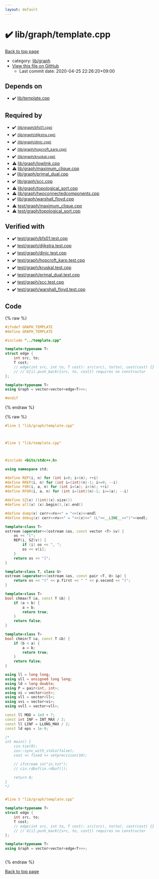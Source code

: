 ```yaml
---
layout: default
---
```


<!-- mathjax config similar to math.stackexchange -->
<script type="text/javascript" async
  src="https://cdnjs.cloudflare.com/ajax/libs/mathjax/2.7.5/MathJax.js?config=TeX-MML-AM_CHTML">
</script>
<script type="text/x-mathjax-config">
  MathJax.Hub.Config({
    TeX: { equationNumbers: { autoNumber: "AMS" }},
    tex2jax: {
      inlineMath: [ ['$','$'] ],
      processEscapes: true
    },
    "HTML-CSS": { matchFontHeight: false },
    displayAlign: "left",
    displayIndent: "2em"
  });
</script>

<script type="text/javascript" src="https://cdnjs.cloudflare.com/ajax/libs/jquery/3.4.1/jquery.min.js"></script>
<script src="https://cdn.jsdelivr.net/npm/jquery-balloon-js@1.1.2/jquery.balloon.min.js" integrity="sha256-ZEYs9VrgAeNuPvs15E39OsyOJaIkXEEt10fzxJ20+2I=" crossorigin="anonymous"></script>
<script type="text/javascript" src="../../../assets/js/copy-button.js"></script>
<link rel="stylesheet" href="../../../assets/css/copy-button.css" />


# :heavy_check_mark: lib/graph/template.cpp

<a href="../../../index.html">Back to top page</a>

* category: <a href="../../../index.html#6e267a37887a7dcb68cbf7008d6c7e48">lib/graph</a>
* <a href="{{ site.github.repository_url }}/blob/master/lib/graph/template.cpp">View this file on GitHub</a>
    - Last commit date: 2020-04-25 22:26:20+09:00




## Depends on

* :heavy_check_mark: <a href="../template.cpp.html">lib/template.cpp</a>


## Required by

* :heavy_check_mark: <a href="bfs01.cpp.html"> <small>(lib/graph/bfs01.cpp)</small></a>
* :heavy_check_mark: <a href="dijkstra.cpp.html"> <small>(lib/graph/dijkstra.cpp)</small></a>
* :heavy_check_mark: <a href="dinic.cpp.html"> <small>(lib/graph/dinic.cpp)</small></a>
* :heavy_check_mark: <a href="hopcroft_karp.cpp.html"> <small>(lib/graph/hopcroft_karp.cpp)</small></a>
* :heavy_check_mark: <a href="kruskal.cpp.html"> <small>(lib/graph/kruskal.cpp)</small></a>
* :warning: <a href="lowlink.cpp.html">lib/graph/lowlink.cpp</a>
* :warning: <a href="maximum_clique.cpp.html">lib/graph/maximum_clique.cpp</a>
* :heavy_check_mark: <a href="primal_dual.cpp.html">lib/graph/primal_dual.cpp</a>
* :heavy_check_mark: <a href="scc.cpp.html">lib/graph/scc.cpp</a>
* :warning: <a href="topological_sort.cpp.html">lib/graph/topological_sort.cpp</a>
* :warning: <a href="twoconnectedcomponents.cpp.html">lib/graph/twoconnectedcomponents.cpp</a>
* :heavy_check_mark: <a href="warshall_floyd.cpp.html">lib/graph/warshall_floyd.cpp</a>
* :warning: <a href="../../test/graph/maximum_clique.cpp.html">test/graph/maximum_clique.cpp</a>
* :warning: <a href="../../test/graph/topological_sort.cpp.html">test/graph/topological_sort.cpp</a>


## Verified with

* :heavy_check_mark: <a href="../../../verify/test/graph/bfs01.test.cpp.html">test/graph/bfs01.test.cpp</a>
* :heavy_check_mark: <a href="../../../verify/test/graph/dijkstra.test.cpp.html">test/graph/dijkstra.test.cpp</a>
* :heavy_check_mark: <a href="../../../verify/test/graph/dinic.test.cpp.html">test/graph/dinic.test.cpp</a>
* :heavy_check_mark: <a href="../../../verify/test/graph/hopcroft_karp.test.cpp.html">test/graph/hopcroft_karp.test.cpp</a>
* :heavy_check_mark: <a href="../../../verify/test/graph/kruskal.test.cpp.html">test/graph/kruskal.test.cpp</a>
* :heavy_check_mark: <a href="../../../verify/test/graph/primal_dual.test.cpp.html">test/graph/primal_dual.test.cpp</a>
* :heavy_check_mark: <a href="../../../verify/test/graph/scc.test.cpp.html">test/graph/scc.test.cpp</a>
* :heavy_check_mark: <a href="../../../verify/test/graph/warshall_floyd.test.cpp.html">test/graph/warshall_floyd.test.cpp</a>


## Code

<a id="unbundled"></a>
{% raw %}
```cpp
#ifndef GRAPH_TEMPLATE
#define GRAPH_TEMPLATE

#include "../template.cpp"

template<typename T>
struct edge {
    int src, to;
    T cost;
    // edge(int src, int to, T cost): src(src), to(to), cost(cost) {}
    // // G[i].push_back({src, to, cost}) requires no constructor
};

template<typename T>
using Graph = vector<vector<edge<T>>>;

#endif

```
{% endraw %}

<a id="bundled"></a>
{% raw %}
```cpp
#line 1 "lib/graph/template.cpp"



#line 1 "lib/template.cpp"



#include <bits/stdc++.h>

using namespace std;

#define REP(i, n) for (int i=0; i<(n); ++i)
#define RREP(i, n) for (int i=(int)(n)-1; i>=0; --i)
#define FOR(i, a, n) for (int i=(a); i<(n); ++i)
#define RFOR(i, a, n) for (int i=(int)(n)-1; i>=(a); --i)

#define SZ(x) ((int)(x).size())
#define all(x) (x).begin(),(x).end()

#define dump(x) cerr<<#x<<" = "<<(x)<<endl
#define debug(x) cerr<<#x<<" = "<<(x)<<" (L"<<__LINE__<<")"<<endl;

template<class T>
ostream &operator<<(ostream &os, const vector <T> &v) {
    os << "[";
    REP(i, SZ(v)) {
        if (i) os << ", ";
        os << v[i];
    }
    return os << "]";
}

template<class T, class U>
ostream &operator<<(ostream &os, const pair <T, U> &p) {
    return os << "(" << p.first << " " << p.second << ")";
}

template<class T>
bool chmax(T &a, const T &b) {
    if (a < b) {
        a = b;
        return true;
    }
    return false;
}

template<class T>
bool chmin(T &a, const T &b) {
    if (b < a) {
        a = b;
        return true;
    }
    return false;
}

using ll = long long;
using ull = unsigned long long;
using ld = long double;
using P = pair<int, int>;
using vi = vector<int>;
using vll = vector<ll>;
using vvi = vector<vi>;
using vvll = vector<vll>;

const ll MOD = 1e9 + 7;
const int INF = INT_MAX / 2;
const ll LINF = LLONG_MAX / 2;
const ld eps = 1e-9;

/*
int main() {
    cin.tie(0);
    ios::sync_with_stdio(false);
    cout << fixed << setprecision(10);

    // ifstream in("in.txt");
    // cin.rdbuf(in.rdbuf());

    return 0;
}
*/


#line 5 "lib/graph/template.cpp"

template<typename T>
struct edge {
    int src, to;
    T cost;
    // edge(int src, int to, T cost): src(src), to(to), cost(cost) {}
    // // G[i].push_back({src, to, cost}) requires no constructor
};

template<typename T>
using Graph = vector<vector<edge<T>>>;



```
{% endraw %}

<a href="../../../index.html">Back to top page</a>

